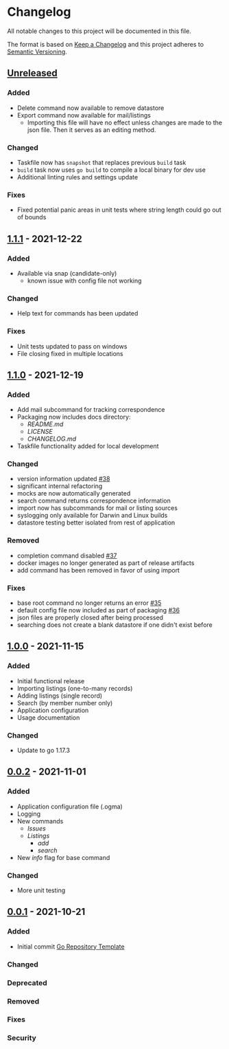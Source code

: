 # Changelog

All notable changes to this project will be documented in this file.

The format is based on [Keep a Changelog](https://keepachangelog.com/en/1.1.0/)
and this project adheres to [Semantic Versioning](https://semver.org/spec/v2.0.0.html).

## [Unreleased]

### Added

- Delete command now available to remove datastore
- Export command now available for mail/listings
  - Importing this file will have no effect unless changes are made to the json file. Then it serves as an editing method.

### Changed

- Taskfile now has `snapshot` that replaces previous `build` task
- `build` task now uses `go build` to compile a local binary for dev use
- Additional linting rules and settings update

### Fixes

- Fixed potential panic areas in unit tests where string length could go out of bounds

## [1.1.1] - 2021-12-22

### Added

- Available via snap (candidate-only)
  - known issue with config file not working

### Changed

- Help text for commands has been updated

### Fixes

- Unit tests updated to pass on windows
- File closing fixed in multiple locations

## [1.1.0] - 2021-12-19

### Added

- Add mail subcommand for tracking correspondence
- Packaging now includes docs directory:
  - _README.md_
  - _LICENSE_
  - _CHANGELOG.md_
- Taskfile functionality added for local development

### Changed

- version information updated [#38](https://github.com/asphaltbuffet/ogma/issues/38)
- significant internal refactoring
- mocks are now automatically generated
- search command returns correspondence information
- import now has subcommands for mail or listing sources
- syslogging only available for Darwin and Linux builds
- datastore testing better isolated from rest of application

### Removed

- completion command disabled [#37](https://github.com/asphaltbuffet/ogma/issues/37)
- docker images no longer generated as part of release artifacts
- add command has been removed in favor of using import

### Fixes

- base root command no longer returns an error [#35](https://github.com/asphaltbuffet/ogma/issues/35)
- default config file now included as part of packaging [#36](https://github.com/asphaltbuffet/ogma/issues/36)
- json files are properly closed after being processed
- searching does not create a blank datastore if one didn't exist before

## [1.0.0] - 2021-11-15

### Added

- Initial functional release
- Importing listings (one-to-many records)
- Adding listings (single record)
- Search (by member number only)
- Application configuration
- Usage documentation

### Changed

- Update to go 1.17.3

## [0.0.2] - 2021-11-01

### Added

- Application configuration file (.ogma)
- Logging
- New commands
  - _Issues_
  - _Listings_
    - _add_
    - _search_
- New _info_ flag for base command

### Changed

- More unit testing

## [0.0.1] - 2021-10-21

### Added

- Initial commit [Go Repository Template](https://github.com/golang-templates/seed)

### Changed

### Deprecated

### Removed

### Fixes

### Security

[Unreleased]: https://github.com/asphaltbuffet/ogma/compare/v1.2.0...HEAD
[1.2.0]: https://github.com/asphaltbuffet/ogma/releases/tag/v1.2.0
[1.1.1]: https://github.com/asphaltbuffet/ogma/releases/tag/v1.1.1
[1.1.0]: https://github.com/asphaltbuffet/ogma/releases/tag/v1.1.0
[1.0.0]: https://github.com/asphaltbuffet/ogma/releases/tag/v1.0.0
[0.0.2]: https://github.com/asphaltbuffet/ogma/releases/tag/v0.0.2
[0.0.1]: https://github.com/asphaltbuffet/ogma/releases/tag/v0.0.1

<!-- markdownlint-disable-file MD024 -->